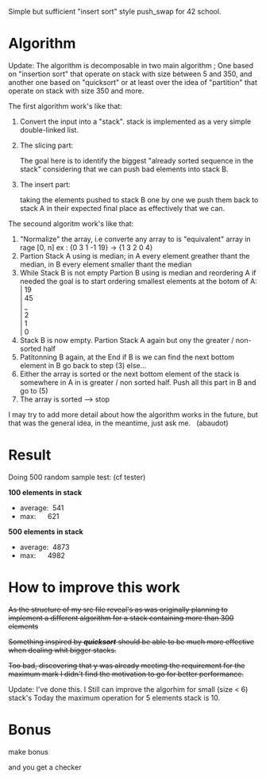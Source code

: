 Simple but sufficient "insert sort" style push_swap for 42 school.

# Algorithm

Update: The algorithm is decomposable in two main algorithm ; One based on "insertion sort" that operate on stack with size between 5 and 350, and another one
based on "quicksort" or at least over the idea of "partition" that operate on stack with size 350 and more.

The first algorithm work's like that:

1) Convert the input into a "stack". stack is implemented as a very simple double-linked list.

2) The slicing part:
  
    
    The goal here is to identify the biggest "already sorted sequence in the stack" considering that we can push bad elements into stack B.


3) The insert part:
  
    taking the elements pushed to stack B one by one we push them back to stack A in their expected final place as effectively that we can.
    
    
    
 The secound algoritm work's like that:
 
 1) "Normalize" the array, i.e converte any array to is "equivalent" array in rage \[0, n] ex : {0 3 1 -1 19} -> {1 3 2 0 4}
 2) Partion Stack A using is median; in A every element greather thant the median, in B every element smaller thant the median
 3) While Stack B is not empty Partion B using is median and reordering A if needed the goal is to start ordering smallest elements at the botom of A:  
    | 19  
    | 45  
    | _  
    | 2  
    | 1  
    | 0  
 5) Stack B is now empty. Partion Stack A again but ony the greater / non-sorted half
 6) Patitonning B again, at the End if B is we can find the next bottom element in B go back to step (3) else...
 7) Either the array is sorted or the next bottom element of the stack is somewhere in A in is greater / non sorted half. Push all this part in B and go to (5)
 8) The array is sorted --> stop

    
 I may try to add more detail about how the algorithm works in the future, but that was the general idea, in the meantime, just ask me.
  (abaudot)

# Result

Doing 500 random sample test: (cf tester)


**100 elements in stack**
- average:  541
- max:      621

**500 elements in stack**
- average:  4873
- max:      4982

# How to improve this work

~~As the structure of my src file reveal's as was originally planning to implement a different algorithm for a stack containing more than 300 elements~~

~~Something inspired by _**quicksort**_ should be able to be much more effective when dealing whit bigger stacks.~~

~~Too bad, discovering that y was already meeting the requirement for the maximum mark I didn't find the motivation to go for better performance.~~  

Update: I've done this. I Still can improve the algorhim for small (size < 6) stack's Today the maximum operation for 5 elements stack is 10.  
# Bonus

make bonus

and you get a checker
